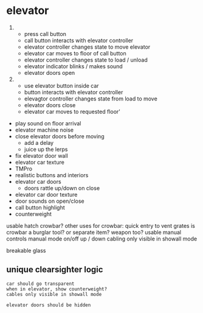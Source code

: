 # elevator

1. * press call button
    * call button interacts with elevator controller
    * elevator controller changes state to move elevator
    * elevator car moves to floor of call button
    * elevator controller changes state to load / unload
    * elevator indicator blinks / makes sound
    * elevator doors open

2. * use elevator button inside car
    * button interacts with elevator controller
    * elevagtor controller changes state from load to move
    * elevator doors close
    * elevator car moves to requested floor'
* play sound on floor arrival
* elevator machine noise
* close elevator doors before moving
    * add a delay
    * juice up the lerps
* fix elevator door wall
* elevator car texture
* TMPro
* realistic buttons and interiors
* elevator car doors
    * doors rattle up/down on close
* elevator car door texture
* door sounds on open/close
* call button highlight
* counterweight

usable hatch
    crowbar?
        other uses for crowbar:
            quick entry to vent grates
        is crowbar a burglar tool? or separate item?
        weapon too?
usable manual controls
    manual mode on/off
    up / down
cabling only visible in showall mode

breakable glass

## unique clearsighter logic
    car should go transparent
    when in elevator, show counterweight?
    cables only visible in showall mode

    elevator doors should be hidden
